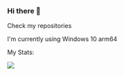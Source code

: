 ### Hi there 👋

Check my repositories

I'm currently using Windows 10 arm64

My Stats:

<img src="https://github-readme-stats.vercel.app/api?username=JeromTWinL&show_icons=true&hide_border=true&&count_private=true&include_all_commits=true">

